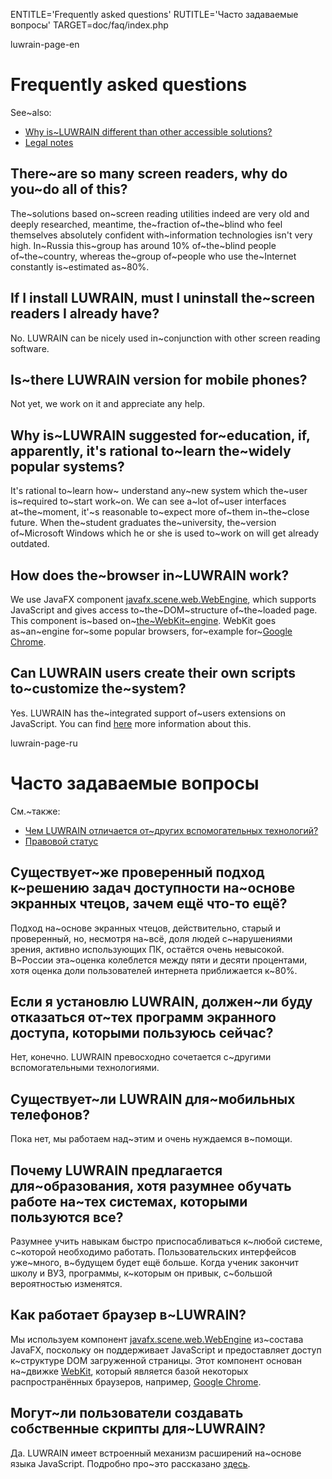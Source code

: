 
ENTITLE='Frequently asked questions'
RUTITLE='Часто задаваемые вопросы'
TARGET=doc/faq/index.php

luwrain-page-en

# Frequently asked questions

See~also:

* [Why is~LUWRAIN different than other accessible solutions?](local:/doc/difference/ )
* [Legal notes](local:/doc/legal/)

## There~are so many screen readers, why do you~do all of this?

The~solutions based on~screen reading utilities  indeed are  very old  and deeply researched,
meantime, the~fraction of~the~blind who feel themselves  absolutely confident with~information technologies   isn't very high.
In~Russia this~group has around 10% of~the~blind people of~the~country,
whereas   the~group of~people who use the~Internet  constantly is~estimated  as~80%.

## If I install LUWRAIN, must I uninstall the~screen readers I already have?

No.
LUWRAIN can be nicely used in~conjunction with other screen reading software.

## Is~there LUWRAIN version for mobile phones?

Not yet, we work on it and appreciate any help.


## Why is~LUWRAIN suggested for~education, if, apparently, it's rational to~learn the~widely  popular systems?

It's rational  to~learn how~ understand any~new system  which  the~user is~required to~start work~on.
We can see a~lot of~user interfaces at~the~moment,
it'~s reasonable to~expect more of~them in~the~close future.
When the~student graduates the~university,
the~version of~Microsoft Windows which he or she is used to~work on   will get already outdated.

## How does  the~browser in~LUWRAIN work?

We use JavaFX component [javafx.scene.web.WebEngine](https://docs.oracle.com/javafx/2/api/javafx/scene/web/WebEngine.html), 
which supports JavaScript and gives access to~the~DOM~structure  of~the~loaded page.
This component is~based on~[the~WebKit~engine](https://en.wikipedia.org/wiki/WebKit).
WebKit goes as~an~engine for~some popular browsers, for~example for~[Google Chrome](https://en.wikipedia.org/wiki/Google_Chrome).


## Can LUWRAIN users create their own scripts to~customize the~system?

Yes.
LUWRAIN has the~integrated support of~users extensions on JavaScript.
You can find [here](local:/doc/js/) more information about this.

luwrain-page-ru

# Часто задаваемые вопросы

См.~также:

* [Чем LUWRAIN отличается от~других вспомогательных технологий?](local:/doc/difference/ )
* [Правовой статус](local:/doc/legal/)

## Существует~же проверенный подход к~решению задач доступности на~основе экранных чтецов, зачем ещё что-то ещё?

Подход на~основе экранных чтецов, действительно, старый и проверенный,
но, несмотря на~всё, доля людей с~нарушениями зрения, активно использующих ПК, остаётся очень невысокой.
В~России эта~оценка колеблется между пяти и десяти процентами,
хотя оценка доли пользователей интернета приближается к~80%.

## Если я установлю LUWRAIN, должен~ли буду отказаться от~тех программ экранного доступа, которыми пользуюсь сейчас?

Нет, конечно.
LUWRAIN превосходно сочетается с~другими вспомогательными технологиями.

## Существует~ли LUWRAIN для~мобильных телефонов?

Пока нет, мы работаем над~этим и очень нуждаемся в~помощи.


## Почему LUWRAIN предлагается для~образования, хотя разумнее обучать работе на~тех системах, которыми пользуются все?

Разумнее учить навыкам быстро приспосабливаться к~любой системе, с~которой необходимо работать.
Пользовательских интерфейсов уже~много, в~будущем будет ещё больше.
Когда ученик закончит школу и ВУЗ, программы, к~которым он привык, с~большой вероятностью изменятся.

## Как работает браузер в~LUWRAIN?

Мы используем компонент [javafx.scene.web.WebEngine](https://docs.oracle.com/javafx/2/api/javafx/scene/web/WebEngine.html) из~состава JavaFX,
поскольку он поддерживает JavaScript и предоставляет доступ к~структуре DOM  загруженной страницы.
Этот компонент основан на~движке [WebKit](https://ru.wikipedia.org/wiki/WebKit),
который является базой некоторых распространённых браузеров, например, [Google Chrome](https://ru.wikipedia.org/wiki/Google_Chrome).

## Могут~ли пользователи создавать собственные скрипты для~LUWRAIN?

Да.
LUWRAIN имеет встроенный механизм расширений на~основе языка JavaScript.
Подробно про~это рассказано [здесь](local:/doc/js/).

